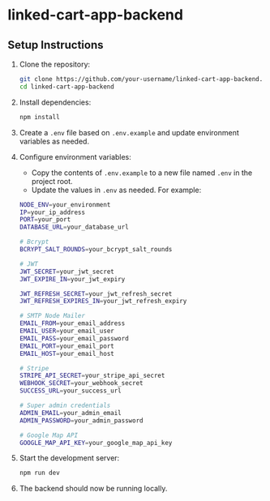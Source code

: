 # linked-cart-app-backend

## Setup Instructions

1. Clone the repository:

   ```bash
   git clone https://github.com/your-username/linked-cart-app-backend.git
   cd linked-cart-app-backend
   ```

2. Install dependencies:

   ```bash
   npm install
   ```

3. Create a `.env` file based on `.env.example` and update environment variables as needed.

4. Configure environment variables:

   - Copy the contents of `.env.example` to a new file named `.env` in the project root.
   - Update the values in `.env` as needed. For example:

   ```bash
   NODE_ENV=your_environment
   IP=your_ip_address
   PORT=your_port
   DATABASE_URL=your_database_url

   # Bcrypt
   BCRYPT_SALT_ROUNDS=your_bcrypt_salt_rounds

   # JWT
   JWT_SECRET=your_jwt_secret
   JWT_EXPIRE_IN=your_jwt_expiry

   JWT_REFRESH_SECRET=your_jwt_refresh_secret
   JWT_REFRESH_EXPIRES_IN=your_jwt_refresh_expiry

   # SMTP Node Mailer
   EMAIL_FROM=your_email_address
   EMAIL_USER=your_email_user
   EMAIL_PASS=your_email_password
   EMAIL_PORT=your_email_port
   EMAIL_HOST=your_email_host

   # Stripe
   STRIPE_API_SECRET=your_stripe_api_secret
   WEBHOOK_SECRET=your_webhook_secret
   SUCCESS_URL=your_success_url

   # Super admin credentials
   ADMIN_EMAIL=your_admin_email
   ADMIN_PASSWORD=your_admin_password

   # Google Map API
   GOOGLE_MAP_API_KEY=your_google_map_api_key
   ```

5. Start the development server:

   ```bash
   npm run dev
   ```

6. The backend should now be running locally.

